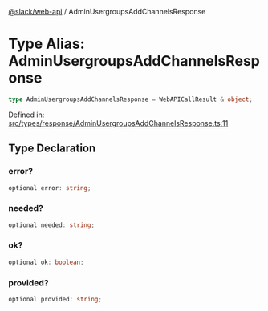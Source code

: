 [@slack/web-api](../index.md) / AdminUsergroupsAddChannelsResponse

# Type Alias: AdminUsergroupsAddChannelsResponse

```ts
type AdminUsergroupsAddChannelsResponse = WebAPICallResult & object;
```

Defined in: [src/types/response/AdminUsergroupsAddChannelsResponse.ts:11](https://github.com/slackapi/node-slack-sdk/blob/main/packages/web-api/src/types/response/AdminUsergroupsAddChannelsResponse.ts#L11)

## Type Declaration

### error?

```ts
optional error: string;
```

### needed?

```ts
optional needed: string;
```

### ok?

```ts
optional ok: boolean;
```

### provided?

```ts
optional provided: string;
```
